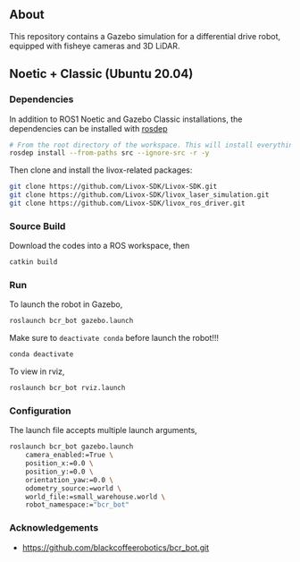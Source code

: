 ## About

This repository contains a Gazebo simulation for a differential drive robot, equipped with fisheye cameras and 3D LiDAR. 

## Noetic + Classic (Ubuntu 20.04)

### Dependencies

In addition to ROS1 Noetic and Gazebo Classic installations, the dependencies can be installed with [rosdep](http://wiki.ros.org/rosdep)

```bash
# From the root directory of the workspace. This will install everything mentioned in package.xml
rosdep install --from-paths src --ignore-src -r -y
```
Then clone and install the livox-related packages:
```bash
git clone https://github.com/Livox-SDK/Livox-SDK.git
git clone https://github.com/Livox-SDK/livox_laser_simulation.git
git clone https://github.com/Livox-SDK/livox_ros_driver.git
```
### Source Build

Download the codes into a ROS workspace, then
```bash
catkin build
```
### Run

To launch the robot in Gazebo,
```bash
roslaunch bcr_bot gazebo.launch
```
Make sure to `deactivate conda` before launch the robot!!!
```bash
conda deactivate
```
To view in rviz,
```bash
roslaunch bcr_bot rviz.launch
```
### Configuration

The launch file accepts multiple launch arguments,
```bash
roslaunch bcr_bot gazebo.launch 
	camera_enabled:=True \
	position_x:=0.0 \
	position_y:=0.0 \
	orientation_yaw:=0.0 \
	odometry_source:=world \
	world_file:=small_warehouse.world \
	robot_namespace:="bcr_bot"
```

### Acknowledgements
- https://github.com/blackcoffeerobotics/bcr_bot.git
